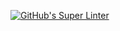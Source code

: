 [![GitHub's Super Linter](https://github.com/ICS2O-Programming-SophieS/Unit1-01-HTML-HelloWorld/workflows/GitHub's%20Super%20Linter/badge.svg)](https://github.com/ICS2O-Programming-SophieS/Unit1-01-HTML-HelloWorld/actions)


